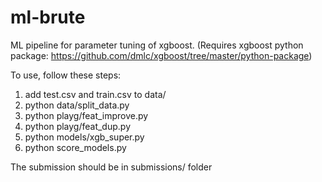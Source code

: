 # ml-brute

ML pipeline for parameter tuning of xgboost.  (Requires xgboost python package: https://github.com/dmlc/xgboost/tree/master/python-package)

To use, follow these steps:

1.  add test.csv and train.csv to data/
2.  python data/split_data.py
3.  python playg/feat_improve.py 
4.  python playg/feat_dup.py
5.  python models/xgb_super.py
6.  python score_models.py

The submission should be in submissions/ folder
